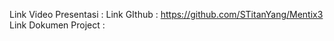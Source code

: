 Link Video Presentasi : 
Link GIthub : https://github.com/STitanYang/Mentix3
Link Dokumen Project :
